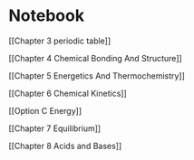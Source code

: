 # Notebook

[[Chapter 3  periodic table]]

[[Chapter 4  Chemical Bonding And Structure]]

[[Chapter 5  Energetics And Thermochemistry]]

[[Chapter 6  Chemical Kinetics]]

[[Option C  Energy]]

[[Chapter 7  Equilibrium]]

[[Chapter 8  Acids and Bases]]